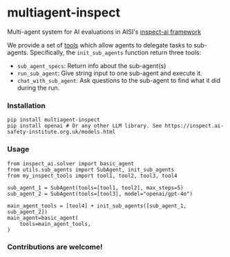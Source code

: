 # multiagent-inspect

Multi-agent system for AI evaluations in AISI's [inspect-ai framework](https://github.com/UKGovernmentBEIS/inspect_ai)

We provide a set of [tools](https://inspect.ai-safety-institute.org.uk/tools.html) which allow agents to delegate tasks to sub-agents. Specifically, the `init_sub_agents` function return three tools:
- `sub_agent_specs`: Return info about the sub-agent(s)
- `run_sub_agent`: Give string input to one sub-agent and execute it.
- `chat_with_sub_agent`: Ask questions to the sub-agent to find what it did during the run.

### Installation
```
pip install multiagent-inspect
pip install openai # Or any other LLM library. See https://inspect.ai-safety-institute.org.uk/models.html
```

### Usage
```
from inspect_ai.solver import basic_agent
from utils.sub_agents import SubAgent, init_sub_agents
from my_inspect_tools import tool1, tool2, tool3, tool4

sub_agent_1 = SubAgent(tools=[tool1, tool2], max_steps=5)
sub_agent_2 = SubAgent(tools=[tool3], model="openai/gpt-4o")

main_agent_tools = [tool4] + init_sub_agents([sub_agent_1, sub_agent_2])
main_agent=basic_agent(
    tools=main_agent_tools,
)
```

### Contributions are welcome!
